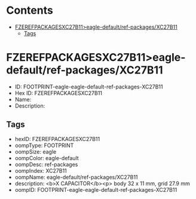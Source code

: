 



Contents
========

* [FZEREFPACKAGESXC27B11>eagle-default/ref-packages/XC27B11](#fzerefpackagesxc27b11eagle-defaultref-packagesxc27b11)
	* [Tags](#tags)

# FZEREFPACKAGESXC27B11>eagle-default/ref-packages/XC27B11

- ID: FOOTPRINT-eagle-eagle-default-ref-packages-XC27B11
- Hex ID: FZEREFPACKAGESXC27B11
- Name: 
- Description: 

## Tags

- hexID: FZEREFPACKAGESXC27B11
- oompType: FOOTPRINT
- oompSize: eagle
- oompColor: eagle-default
- oompDesc: ref-packages
- oompIndex: XC27B11
- oompName: eagle-default/ref-packages/XC27B11
- description: &lt;b&gt;X CAPACITOR&lt;/b&gt;&lt;p&gt;&#xD;
body 32 x 11 mm, grid 27.9 mm
- oompID: FOOTPRINT-eagle-eagle-default-ref-packages-XC27B11
